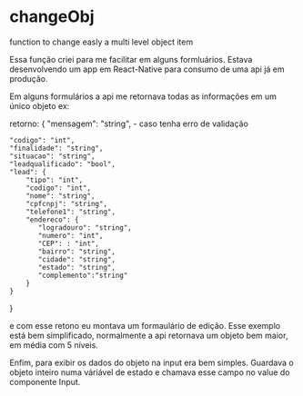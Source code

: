# changeObj
function to change easly a multi level object item

Essa função criei para me facilitar em alguns formluários. Estava desenvolvendo um app em React-Native para consumo de uma api já em produção.

Em alguns formulários a api me retornava todas as informações em um único objeto ex:

retorno:
{
    "mensagem": "string",  - caso tenha erro de validação

    "codigo": "int",
    "finalidade": "string",
    "situacao": "string",
    "leadqualificado": "bool",
    "lead": {
        "tipo": "int",
        "codigo": "int",
        "nome": "string",
        "cpfcnpj": "string",
        "telefone1": "string",
        "endereco": {
           "logradouro": "string",
           "numero": "int",
           "CEP": : "int",
           "bairro": "string",
           "cidade": "string",
           "estado": "string",
           "complemento":"string"
        }
    }
}

e com esse retono eu montava um formaulário de edição. Esse exemplo está bem simplificado, normalmente a api retornava um objeto bem maior, em média com 5 níveis.

Enfim, para exibir os dados do objeto na input era bem simples. Guardava o objeto inteiro numa váriável de estado e chamava esse campo no value do componente Input.

ex: Input para o Logradouro

<TextInput 
    value={retorno.lead.endereco.logradouro} 
/>

Nesse caso quando abria a tela de edição do user a input de logradouro recebia o valor do campo logradouro que veio no objeto de retorno.

Agora para editar o usuário a api tbm pedia como post um objeto, no mesmo padrão que ela me enviava, então não tinha como eu postar apenas o logradouro por exemplo, caso tivesse sido esse o único campo alterado.

O que eu fiz foi criar uma função que alterava um campo específico dentro de um objeto, sendo assim eu editava apenas aquele campo e postava de volta o objeto para a api.

seguindo o exemplo acima a chamada da função ficaria assim:

<TextInput 
    value={retorno.lead.endereco.logradouro}
    onChangeText={(txt)=> changObjState(retorno,['lead','endereco','logradouro'],txt)} 
/>

o que essa função faz é desmembrar o objeto em um array até chegar ao nível que eu quero editar, depois de editar eu refaço e retorno o objeto.

